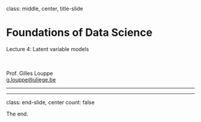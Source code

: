 class: middle, center, title-slide

# Foundations of Data Science

Lecture 4: Latent variable models

<br><br>
Prof. Gilles Louppe<br>
[g.louppe@uliege.be](g.louppe@uliege.be)

---


---

class: end-slide, center
count: false

The end.
